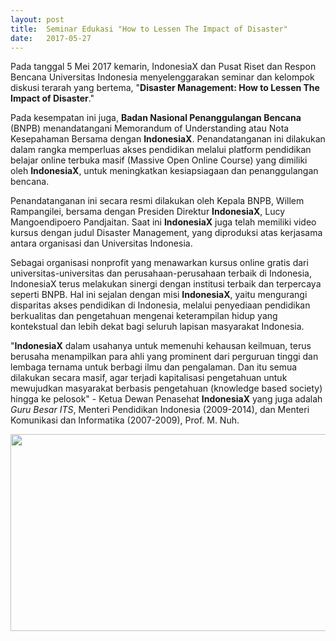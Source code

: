 ```yaml
---
layout: post
title:  Seminar Edukasi "How to Lessen The Impact of Disaster"
date:   2017-05-27
---
```


Pada tanggal 5 Mei 2017 kemarin, IndonesiaX dan Pusat Riset dan Respon Bencana
Universitas Indonesia menyelenggarakan seminar dan kelompok diskusi terarah yang bertema, "**Disaster Management: How to Lessen The Impact of Disaster**."

Pada kesempatan ini juga, **Badan Nasional Penanggulangan Bencana** (BNPB) menandatangani Memorandum of Understanding atau Nota Kesepahaman Bersama dengan **IndonesiaX**. Penandatanganan ini dilakukan dalam rangka memperluas akses pendidikan melalui platform pendidikan belajar online terbuka masif (Massive Open Online Course) yang dimiliki oleh **IndonesiaX**, untuk meningkatkan kesiapsiagaan dan penanggulangan bencana.

Penandatanganan ini secara resmi dilakukan oleh Kepala BNPB, Willem Rampangilei, bersama dengan Presiden Direktur **IndonesiaX**, Lucy Mangoendipoero Pandjaitan. Saat ini **IndonesiaX** juga telah memiliki video kursus dengan judul Disaster Management, yang diproduksi atas kerjasama antara organisasi dan Universitas Indonesia.

Sebagai organisasi nonprofit yang menawarkan kursus online gratis dari universitas-universitas dan perusahaan-perusahaan terbaik di Indonesia, IndonesiaX terus melakukan sinergi dengan institusi terbaik dan terpercaya seperti BNPB. Hal ini sejalan dengan misi **IndonesiaX**, yaitu mengurangi disparitas akses pendidikan di Indonesia, melalui penyediaan pendidikan berkualitas dan pengetahuan mengenai keterampilan hidup yang kontekstual dan lebih dekat bagi seluruh lapisan masyarakat Indonesia.

"**IndonesiaX** dalam usahanya untuk memenuhi kehausan keilmuan, terus berusaha menampilkan para ahli yang prominent dari perguruan tinggi dan lembaga ternama untuk berbagi ilmu dan pengalaman. Dan itu semua dilakukan secara masif, agar terjadi kapitalisasi pengetahuan untuk mewujudkan masyarakat berbasis pengetahuan (knowledge based society) hingga ke pelosok" - Ketua Dewan Penasehat **IndonesiaX** yang juga adalah *Guru Besar ITS*, Menteri Pendidikan Indonesia (2009-2014), dan Menteri Komunikasi dan Informatika (2007-2009), Prof. M. Nuh.

<center>
	<img src="https://s3-ap-southeast-1.amazonaws.com/ix-production/blog_content/disaster-management.png" width="560" height="315">
</center>
